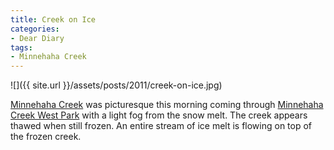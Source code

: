 ```yaml
---
title: Creek on Ice
categories:
- Dear Diary
tags:
- Minnehaha Creek
---
```


![]({{ site.url }}/assets/posts/2011/creek-on-ice.jpg)

[Minnehaha Creek](http://www.minnehahacreek.org/) was picturesque this morning coming through [Minnehaha Creek West Park](http://www.minneapolisparks.org/default.asp?PageID=4&parkid=496) with a light fog from the snow melt. The creek appears thawed when still frozen. An entire stream of ice melt is flowing on top of the frozen creek.
